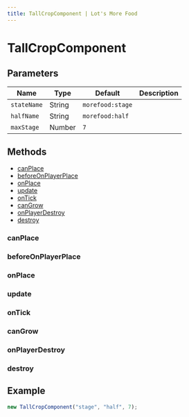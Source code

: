 ```yaml
---
title: TallCropComponent | Lot's More Food
---
```


# TallCropComponent

## Parameters

| Name        | Type   | Default          | Description |
| ----------- | ------ | ---------------- | ----------- |
| `stateName` | String | `morefood:stage` |             |
| `halfName`  | String | `morefood:half`  |             |
| `maxStage`  | Number | `7`              |             |

## Methods

- [canPlace](#canplace)
- [beforeOnPlayerPlace](#beforeonplayerplace)
- [onPlace](#onplace)
- [update](#update)
- [onTick](#ontick)
- [canGrow](#cangrow)
- [onPlayerDestroy](#onplayerdestroy)
- [destroy](#destroy)

### canPlace

### beforeOnPlayerPlace

### onPlace

### update

### onTick

### canGrow

### onPlayerDestroy

### destroy

## Example

```js
new TallCropComponent("stage", "half", 7);
```
